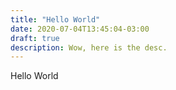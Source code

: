 ```yaml
---
title: "Hello World"
date: 2020-07-04T13:45:04-03:00
draft: true
description: Wow, here is the desc.
---
```


Hello World
